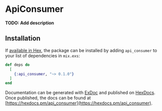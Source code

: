 # ApiConsumer

**TODO: Add description**

## Installation

If [available in Hex](https://hex.pm/docs/publish), the package can be installed
by adding `api_consumer` to your list of dependencies in `mix.exs`:

```elixir
def deps do
  [
    {:api_consumer, "~> 0.1.0"}
  ]
end
```

Documentation can be generated with [ExDoc](https://github.com/elixir-lang/ex_doc)
and published on [HexDocs](https://hexdocs.pm). Once published, the docs can
be found at [https://hexdocs.pm/api_consumer](https://hexdocs.pm/api_consumer).
